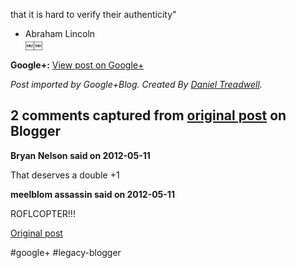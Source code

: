 <!--
date: '2012-05-11'
published: true
slug: 2012-05-problem-with-quotes-on-internet-is
time_to_read: 5
title: '&quot;The problem with quotes on the Internet is'
-->

that it is hard to verify their authenticity"  
- Abraham Lincoln  
￼￼

**Google+:** [View post on Google+](https://plus.google.com/103392016560023386646/posts/F44KyjXctdf)

  
  
*Post imported by Google+Blog. Created By [Daniel Treadwell](http://minimali.se/).*



## 2 comments captured from [original post](https://ysfk.blogspot.com/2012/05/problem-with-quotes-on-internet-is.html) on Blogger

**Bryan Nelson said on 2012-05-11**

That deserves a double +1

**meelblom assassin said on 2012-05-11**

ROFLCOPTER!!!



[Original post](https://ysfk.blogspot.com/2012/05/problem-with-quotes-on-internet-is.html)

#google+ #legacy-blogger 